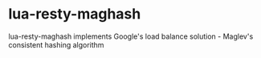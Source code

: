 # lua-resty-maghash
lua-resty-maghash implements Google's load balance solution - Maglev's consistent hashing algorithm

